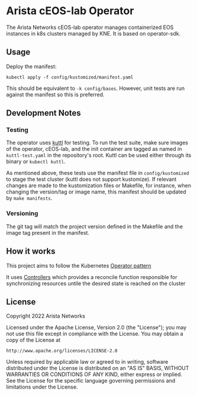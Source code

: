 # Arista cEOS-lab Operator
The Arista Networks cEOS-lab operator manages containerized EOS instances in k8s clusters managed
by KNE. It is based on operator-sdk.

## Usage
Deploy the manifest:
```
kubectl apply -f config/kustomized/manifest.yaml
```
This should be equivalent to `-k config/bases`. However, unit tests are run against the manifest
so this is preferred.

## Development Notes

### Testing
The operator uses [kuttl](https://kuttl.dev/) for testing. To run the test suite, make sure images
of the operator, cEOS-lab, and the init container are tagged as named in `kuttl-test.yaml` in the
repository's root. Kuttl can be used either through its binary or `kubectl kuttl`.

As mentioned above, these tests use the manifest file in `config/kustomized` to stage the test
cluster (kuttl does not support kustomize). If relevant changes are made to the kustomization files
or Makefile, for instance, when changing the version/tag or image name, this manifest should
be updated by `make manifests`.

### Versioning
The git tag will match the project version defined in the Makefile and the image tag present in
the manifest.

## How it works
This project aims to follow the Kubernetes [Operator pattern](https://kubernetes.io/docs/concepts/extend-kubernetes/operator/)

It uses [Controllers](https://kubernetes.io/docs/concepts/architecture/controller/) 
which provides a reconcile function responsible for synchronizing resources untile the desired state is reached on the cluster 

## License

Copyright 2022 Arista Networks

Licensed under the Apache License, Version 2.0 (the "License");
you may not use this file except in compliance with the License.
You may obtain a copy of the License at

    http://www.apache.org/licenses/LICENSE-2.0

Unless required by applicable law or agreed to in writing, software
distributed under the License is distributed on an "AS IS" BASIS,
WITHOUT WARRANTIES OR CONDITIONS OF ANY KIND, either express or implied.
See the License for the specific language governing permissions and
limitations under the License.
